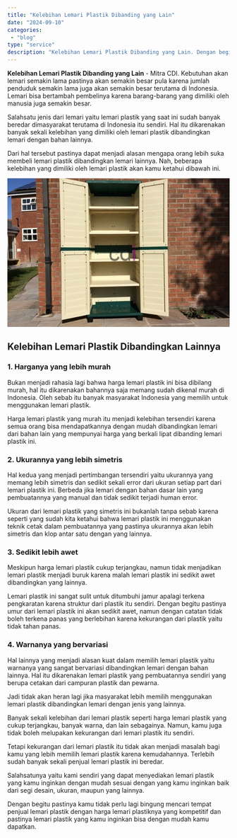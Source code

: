 ```yaml
---
title: "Kelebihan Lemari Plastik Dibanding yang Lain"
date: "2024-09-10"
categories:
 - "blog"
type: "service"
description: "Kelebihan Lemari Plastik Dibanding yang Lain. Dengan begitu pastinya kamu tidak perlu lagi bingung mencari tempat penjual lemari plastik dengan harga lemari..."
---
```


**Kelebihan Lemari Plastik Dibanding yang Lain** - Mitra CDI. Kebutuhan akan lemari semakin lama pastinya akan semakin besar pula karena jumlah penduduk semakin lama juga akan semakin besar terutama di Indonesia. Lemari bisa bertambah pembelinya karena barang-barang yang dimiliki oleh manusia juga semakin besar.

Salahsatu jenis dari lemari yaitu lemari plastik yang saat ini sudah banyak beredar dimasyarakat terutama di Indonesia itu sendiri. Hal itu dikarenakan banyak sekali kelebihan yang dimiliki oleh lemari plastik dibandingkan lemari dengan bahan lainnya.

Dari hal tersebut pastinya dapat menjadi alasan mengapa orang lebih suka membeli lemari plastik dibandingkan lemari lainnya. Nah, beberapa kelebihan yang dimiliki oleh lemari plastik akan kamu ketahui dibawah ini.

![Kelebihan Lemari Plastik](/images/blog/lemari-plastik-001.jpg)

## Kelebihan Lemari Plastik Dibandingkan Lainnya

### 1\. Harganya yang lebih murah

Bukan menjadi rahasia lagi bahwa harga lemari plastik ini bisa dibilang murah, hal itu dikarenakan bahannya saja memang sudah dikenal murah di Indonesia. Oleh sebab itu banyak masyarakat Indonesia yang memilih untuk menggunakan lemari plastik.

Harga lemari plastik yang murah itu menjadi kelebihan tersendiri karena semua orang bisa mendapatkannya dengan mudah dibandingkan lemari dari bahan lain yang mempunyai harga yang berkali lipat dibanding lemari plastik ini.

### 2\. Ukurannya yang lebih simetris

Hal kedua yang menjadi pertimbangan tersendiri yaitu ukurannya yang memang lebih simetris dan sedikit sekali error dari ukuran setiap part dari lemari plastik ini. Berbeda jika lemari dengan bahan dasar lain yang pembuatannya yang manual dan tidak sedikit terjadi human error.

Ukuran dari lemari plastik yang simetris ini bukanlah tanpa sebab karena seperti yang sudah kita ketahui bahwa lemari plastik ini menggunakan teknik cetak dalam pembuatannya yang pastinya ukurannya akan lebih simetris dan klop antar satu dengan yang lainnya.

### 3\. Sedikit lebih awet

Meskipun harga lemari plastik cukup terjangkau, namun tidak menjadikan lemari plastik menjadi buruk karena malah lemari plastik ini sedikit awet dibandingkan yang lainnya.

Lemari plastik ini sangat sulit untuk ditumbuhi jamur apalagi terkena pengkaratan karena struktur dari plastik itu sendiri. Dengan begitu pastinya umur dari lemari plastik ini akan sedikit awet, namun dengan catatan tidak boleh terkena panas yang berlebihan karena kekurangan dari plastik yaitu tidak tahan panas.

### 4\. Warnanya yang bervariasi

Hal lainnya yang menjadi alasan kuat dalam memilih lemari plastik yaitu warnanya yang sangat bervariasi dibandingkan lemari dengan bahan lainnya. Hal itu dikarenakan lemari plastik yang pembuatannya sendiri yang berupa cetakan dari campuran plastik dan pewarna.

Jadi tidak akan heran lagi jika masyarakat lebih memilih menggunakan lemari plastik dibandingkan lemari dengan jenis yang lainnya.

Banyak sekali kelebihan dari lemari plastik seperti harga lemari plastik yang cukup terjangkau, banyak warna, dan lain sebagainya. Namun, kamu juga tidak boleh melupakan kekurangan dari lemari plastik itu sendiri.

Tetapi kekurangan dari lemari plastik itu tidak akan menjadi masalah bagi kamu yang lebih memilih lemari plastik karena kemudahannya. Terlebih sudah banyak sekali penjual lemari plastik ini beredar.

Salahsatunya yaitu kami sendiri yang dapat menyediakan lemari plastik yang kamu inginkan dengan mudah sesuai dengan yang kamu inginkan baik dari segi desain, ukuran, maupun yang lainnya.

Dengan begitu pastinya kamu tidak perlu lagi bingung mencari tempat penjual lemari plastik dengan harga lemari plastiknya yang kompetitif dan pastinya lemari plastik yang kamu inginkan bisa dengan mudah kamu dapatkan.

